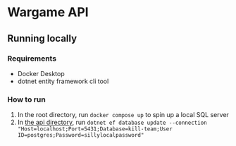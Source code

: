 # Wargame API

## Running locally
### Requirements
* Docker Desktop
* dotnet entity framework cli tool

### How to run
1. In the root directory, run ```docker compose up``` to spin up a local SQL server
2. In [the api directory](./src/WargameApi), run ```dotnet ef database update --connection "Host=localhost;Port=5431;Database=kill-team;User ID=postgres;Password=sillylocalpassword"```
